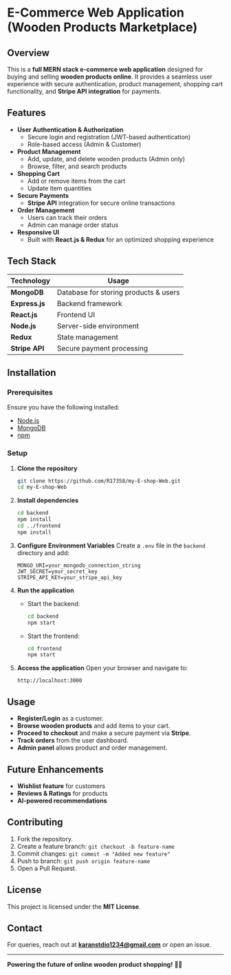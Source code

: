 # E-Commerce Web Application (Wooden Products Marketplace)

## Overview
This is a **full MERN stack e-commerce web application** designed for buying and selling **wooden products online**. It provides a seamless user experience with secure authentication, product management, shopping cart functionality, and **Stripe API integration** for payments.

## Features
- **User Authentication & Authorization**
  - Secure login and registration (JWT-based authentication)
  - Role-based access (Admin & Customer)
- **Product Management**
  - Add, update, and delete wooden products (Admin only)
  - Browse, filter, and search products
- **Shopping Cart**
  - Add or remove items from the cart
  - Update item quantities
- **Secure Payments**
  - **Stripe API** integration for secure online transactions
- **Order Management**
  - Users can track their orders
  - Admin can manage order status
- **Responsive UI**
  - Built with **React.js & Redux** for an optimized shopping experience

## Tech Stack
| Technology    | Usage                          |
|--------------|--------------------------------|
| **MongoDB**  | Database for storing products & users |
| **Express.js** | Backend framework           |
| **React.js**  | Frontend UI                   |
| **Node.js**   | Server-side environment      |
| **Redux**     | State management             |
| **Stripe API** | Secure payment processing   |

## Installation

### Prerequisites
Ensure you have the following installed:
- [Node.js](https://nodejs.org/)
- [MongoDB](https://www.mongodb.com/)
- [npm](https://www.npmjs.com/)

### Setup
1. **Clone the repository**
   ```sh
   git clone https://github.com/R17358/my-E-shop-Web.git
   cd my-E-shop-Web
   ```

2. **Install dependencies**
   ```sh
   cd backend
   npm install
   cd ../frontend
   npm install
   ```

3. **Configure Environment Variables**
   Create a `.env` file in the `backend` directory and add:
   ```env
   MONGO_URI=your_mongodb_connection_string
   JWT_SECRET=your_secret_key
   STRIPE_API_KEY=your_stripe_api_key
   ```

4. **Run the application**
   - Start the backend:
     ```sh
     cd backend
     npm start
     ```
   - Start the frontend:
     ```sh
     cd frontend
     npm start
     ```

5. **Access the application**
   Open your browser and navigate to:
   ```
   http://localhost:3000
   ```

## Usage
- **Register/Login** as a customer.
- **Browse wooden products** and add items to your cart.
- **Proceed to checkout** and make a secure payment via **Stripe**.
- **Track orders** from the user dashboard.
- **Admin panel** allows product and order management.

## Future Enhancements
- **Wishlist feature** for customers
- **Reviews & Ratings** for products
- **AI-powered recommendations**

## Contributing
1. Fork the repository.
2. Create a feature branch: `git checkout -b feature-name`
3. Commit changes: `git commit -m "Added new feature"`
4. Push to branch: `git push origin feature-name`
5. Open a Pull Request.

## License
This project is licensed under the **MIT License**.

## Contact
For queries, reach out at **karanstdio1234@gmail.com** or open an issue.

---

**Powering the future of online wooden product shopping!** 🛒🌲

